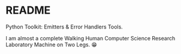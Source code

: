 # README
Python Toolkit: Emitters &amp; Error Handlers Tools.

I am almost a complete Walking Human Computer Science Research Laboratory Machine on Two Legs. 😁
